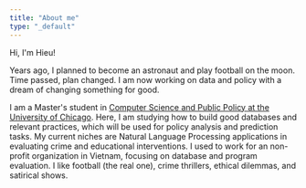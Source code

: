 ```yaml
---
title: "About me"
type: "_default"
---
```


Hi, I'm Hieu!

Years ago, I planned to become an astronaut and play football on the moon. Time passed, plan changed. I am now working on data and policy with a dream of changing something for good.

I am a Master's student in [Computer Science and Public Policy at the University of Chicago](https://capp.uchicago.edu/). Here, I am studying how to build good databases and relevant practices, which will be used for policy analysis and prediction tasks. My current niches are Natural Language Processing applications in evaluating crime and educational interventions. I used to work for an non-profit organization in Vietnam, focusing on database and program evaluation. I like football (the real one), crime thrillers, ethical dilemmas, and satirical shows. 
